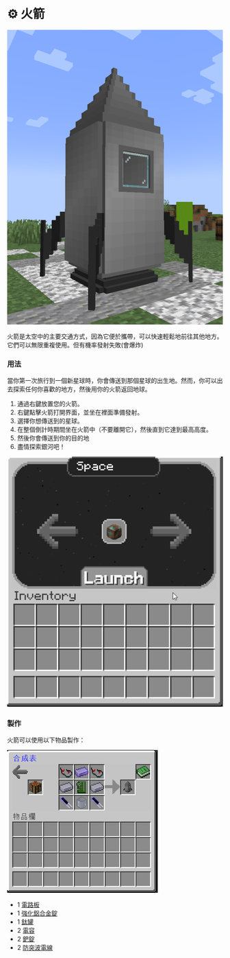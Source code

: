 # ⚙ 火箭

![](<../.gitbook/assets/image (223) (1) (1).png>)

火箭是太空中的主要交通方式，因為它便於攜帶，可以快速輕鬆地前往其他地方。它們可以無限重複使用。但有機率發射失敗(會爆炸)

### 用法

當你第一次旅行到一個新星球時，你會傳送到那個星球的出生地。然而，你可以出去探索任何你喜歡的地方，然後用你的火箭返回地球。

1. 通過右鍵放置您的火箭。
2. 右鍵點擊火箭打開界面，並坐在裡面準備發射。
3. 選擇你想傳送到的星球。
4. 在整個倒計時期間坐在火箭中（不要離開它），然後直到它達到最高高度。
5. 然後你會傳送到你的目的地
6. 盡情探索銀河吧！

![](../.gitbook/assets/1.gif)

### 製作

火箭可以使用以下物品製作：

![](<../.gitbook/assets/image (207).png>)

* 1 [電路板](Circuit-Board.md)
* 1 [強化鋁合金錠](Reinforced-Aluminium-Alloy-Ingot.md)
* 1 [鈦罐](Titanium-Can.md)
* 2 [電容](Capacitor.md)
* 2 [鈀錠](palladium-ingot.md)
* 2 [防突波電線](Surge-Proof-Wire.md)
